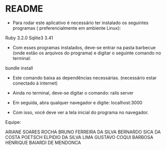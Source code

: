 # README

* Para rodar este aplicativo é necessário ter instalado os seguintes programas ( preferencialmente em ambiente Linux):

Ruby 3.2.0
Sqlite3 3.41

* Com esses programas instalados, deve-se entrar na pasta barbecue (onde estão os arquivos do programa) e digitar o seguinte comando no terminal:

bundle install

* Este comando baixa as dependências necessárias. (necessário estar conectado à internet)

* Ainda no terminal, deve-se digitar o comando: rails server

* Em seguida, abra qualquer navegador e digite: localhost:3000

* Com isso, você deve ver a tela inicial do programa no navegador.




Equipe:

ARIANE SOARES ROCHA
BRUNO FERREIRA DA SILVA
BERNARDO SICA DA COSTA POETSCH
ELPIDIO DA SILVA LIMA
GUSTAVO COQUI BARBOSA
HENRIQUE BAIARDI DE MENDONCA